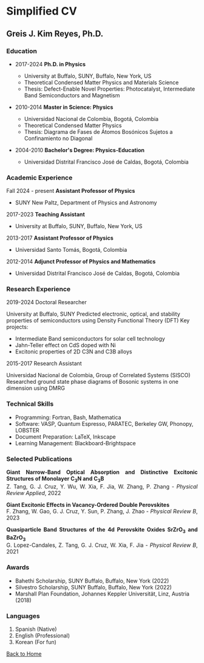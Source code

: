 # Simplified CV
## Greis J. Kim Reyes, Ph.D.
### Education

- 2017-2024 **Ph.D. in Physics**

    - University at Buffalo, SUNY, Buffalo, New York, US
    - Theoretical Condensed Matter Physics and Materials Science
    - Thesis: Defect-Enable Novel Properties: Photocatalyst, Intermediate Band Semiconductors and Magnetism

- 2010-2014 **Master in Science: Physics**

    - Universidad Nacional de Colombia, Bogotá, Colombia
    - Theoretical Condensed Matter Physics
    - Thesis: Diagrama de Fases de Átomos Bosónicos Sujetos a Confinamiento no Diagonal

- 2004-2010 **Bachelor's Degree: Physics-Education**

    - Universidad Distrital Francisco José de Caldas, Bogotá, Colombia

### Academic Experience
Fall 2024 - present  **Assistant Professor of Physics**

- SUNY New Paltz, Department of Physics and Astronomy

2017-2023  **Teaching Assistant**

- University at Buffalo, SUNY, Buffalo, New York, US

2013-2017  **Assistant Professor of Physics**

- Universidad Santo Tomás, Bogotá, Colombia

2012-2014  **Adjunct Professor of Physics and Mathematics**

- Universidad Distrital Francisco José de Caldas, Bogotá, Colombia

### Research Experience
2019-2024  Doctoral Researcher

University at Buffalo, SUNY
Predicted electronic, optical, and stability properties of semiconductors using Density Functional Theory (DFT)
Key projects:

* Intermediate Band semiconductors for solar cell technology
* Jahn-Teller effect on CdS doped with Ni
* Excitonic properties of 2D C3N and C3B alloys

2015-2017  Research Assistant

Universidad Nacional de Colombia, Group of Correlated Systems (SISCO)
Researched ground state phase diagrams of Bosonic systems in one dimension using DMRG

### Technical Skills

* Programming: Fortran, Bash, Mathematica
* Software: VASP, Quantum Espresso, PARATEC, Berkeley GW, Phonopy, LOBSTER
* Document Preparation: LaTeX, Inkscape
* Learning Management: Blackboard-Brightspace

### Selected Publications

<div style="text-align: justify;">
    <p>
        <strong>Giant Narrow-Band Optical Absorption and Distinctive Excitonic Structures of Monolayer C<sub>3</sub>N and C<sub>3</sub>B</strong><br>
        Z. Tang, G. J. Cruz, Y. Wu, W. Xia, F. Jia, W. Zhang, P. Zhang - <em>Physical Review Applied</em>, 2022
    </p>
</div>

<div style="text-align: justify;">
    <p>
        <strong>Giant Excitonic Effects in Vacancy-Ordered Double Perovskites</strong><br>
        F. Zhang, W. Gao, G. J. Cruz, Y. Sun, P. Zhang, J. Zhao - <em>Physical Review B</em>, 2023
    </p>
</div>

<div style="text-align: justify;">
    <p>
        <strong>Quasiparticle Band Structures of the 4d Perovskite Oxides SrZrO<sub>3</sub> and BaZrO<sub>3</sub></strong><br>
        G. Lopez-Candales, Z. Tang, G. J. Cruz, W. Xia, F. Jia - <em>Physical Review B</em>, 2021
    </p>
</div>

### Awards

* Bahethi Scholarship, SUNY Buffalo, Buffalo, New York (2022)
* Silvestro Scholarship, SUNY Buffalo, Buffalo, New York (2022)
* Marshall Plan Foundation, Johannes Keppler Universität, Linz, Austria (2018)

### Languages

1. Spanish (Native)
1. English (Professional)
1. Korean (For fun)

[Back to Home](index.md)